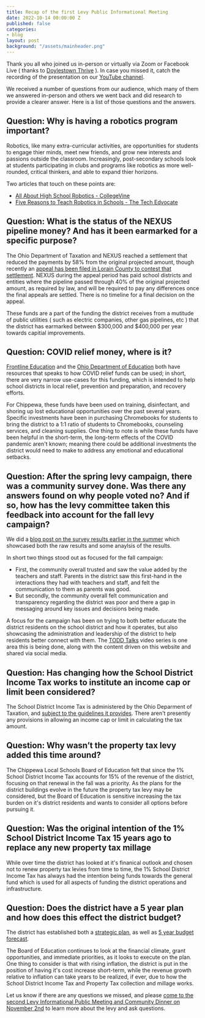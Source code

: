```yaml
---
title: Recap of the first Levy Public Informational Meeting
date: 2022-10-14 00:00:00 Z
published: false
categories:
- blog
layout: post
background: "/assets/mainheader.png"
---
```


Thank you all who joined us in-person or virtually via Zoom or Facebook Live ( thanks to [Doylestown Thrive](https://www.facebook.com/DoylestownThrive) ). In case you missed it, catch the recording of the presentation on our [YouTube channel](https://youtu.be/sb-JhHpJL_k).

We received a number of questions from our audience, which many of them we answered in-person and others we went back and did research to provide a clearer answer. Here is a list of those questions and the answers.

## Question: Why is having a robotics program important?

Robotics, like many extra-curricular activities, are opportunities for students to engage thier minds, meet new friends, and grow new interests and passions outside the classroom. Increasingly, post-secondary schools look at students participating in clubs and programs like robotics as more well-rounded, critical thinkers, and able to expand thier horizons.

Two articles that touch on these points are:

- [All About High School Robotics - CollegeVine](https://blog.collegevine.com/all-about-high-school-robotics/)
- [Five Reasons to Teach Robotics in Schools - The Tech Edvocate](https://www.thetechedvocate.org/five-reasons-to-teach-robotics-in-schools/)

## Question: What is the status of the NEXUS pipeline money? And has it been earmarked for a specific purpose?

The Ohio Department of Taxation and NEXUS reached a settlement that reduced the payments by 58% from the original projected amount, though recently an [appeal has been filed in Lorain County to contest that settlement](https://www.wksu.org/community/2022-09-22/nexus-windfall-was-less-than-expected-for-northeast-ohio-schools-a-local-auditor-is-fighting-back). NEXUS during the appeal period has paid school districts and entities where the pipeline passed through 40% of the original projected amount, as required by law, and will be required to pay any differences once the final appeals are settled. There is no timeline for a final decision on the appeal.

These funds are a part of the funding the district receives from a mutitude of public utilities ( such as electric companies, other gas pipelines, etc ) that the district has earmarked between $300,000 and $400,000  per year towards capitial improvements.

## Question: COVID relief money, where is it? 

[Frontline Education](https://www.frontlineeducation.com/covid-19-school-funding-by-state/) and the [Ohio Department of Education](https://education.ohio.gov/Topics/Reset-and-Restart/CARES-Act-Funding) both have resources that speaks to how COVID relief funds can be used; in short, there are very narrow use-cases for this funding, which is intended to help school districts in local relief, prevention and preparation, and recovery efforts.

For Chippewa, these funds have been used on training, disinfectant, and shoring up lost educational opportunities over the past several years. Specific investments have been in purchasing Chromebooks for students to bring the district to a 1:1 ratio of students to Chromebooks, counseling services, and cleaning supplies. One thing to note is while these funds have been helpful in the short-term, the long-term effects of the COVID pandemic aren't known; meaning there could be additional investments the district would need to make to address any emotional and educational setbacks.

## Question: After the spring levy campaign, there was a community survey done. Was there any answers found on why people voted no? And if so, how has the levy committee taken this feedback into account for the fall levy campaign?

We did a [blog post on the survey results earlier in the summer](/blog/2022/07/29/the-results-are-in-june-2022-community-survey.html) which showcased both the raw results and some anaylsis of the results. 

In short two things stood out as focused for the fall campaign:

- First, the community overall trusted and saw the value added by the teachers and staff. Parents in the district saw this first-hand in the interactions they had with teachers and staff, and felt the communication to them as parents was good.
- But secondly, the community overall felt communication and transparency regarding the district was poor and there a gap in messaging around key issues and decisions being made.

A focus for the campaign has been on trying to both better educate the district residents on the school district and how it operates, but also showcasing the administration and leadership of the district to help residents better connect with them. The [TODD Talks](https://toddtalks.onechippewa.org) video series is one area this is being done, along with the content driven on this website and shared via social media.

## Question: Has changing how the School District Income Tax works to institute an income cap or limit been considered?

The School District Income Tax is administered by the Ohio Deparment of Taxation, and [subject to the guidelines it provides](https://tax.ohio.gov/individual/resources/school-district-income). There aren't presently any provisions in allowing an income cap or limit in calculating the tax amount.

## Question: Why wasn’t the property tax levy added this time around?

The Chippewa Local Schools Board of Education felt that since the 1% School District Income Tax accounts for 15% of the revenue of the district, focusing on that renewal in the fall was a priority. As the plans for the district buildings evolve in the future the property tax levy may be considered, but the Board of Education is sensitive increasing the tax burden on it's district residents and wants to consider all options before pursuing it.

## Question: Was the original intention of the 1% School District Income Tax 15 years ago to replace any new property tax millage 

While over time the district has looked at it's finanical outlook and chosen not to renew property tax levies from time to time, the 1% School District Income Tax has always had the intention being funds towards the general fund which is used for all aspects of funding the district operations and infrastructure.

## Question: Does the district have a 5 year plan and how does this effect the district budget?

The district has established both a [strategic plan](http://www.chippewa.k12.oh.us/district/strategic-plan), as well as [5 year budget forecast](http://www.chippewa.k12.oh.us/district/content-page/treasurer).

The Board of Education continues to look at the financial climate, grant opportunities, and immediate priorities, as it looks to execute on the plan. One thing to consider is that with rising inflation, the district is put in the position of having it's cost increase short-term, while the revenue growth relative to inflation can take years to be realized, if ever, due to how the School District Income Tax and Property Tax collection and millage works.


Let us know if there are any questions we missed, and please [come to the second Levy Informational Public Meeting and Community Dinner on November 2nd](/blog/2022/10/13/come-to-the-second-levy-informational-public-meeting-and-community-dinner-on-november-2nd.html) to learn more about the levy and ask questions.